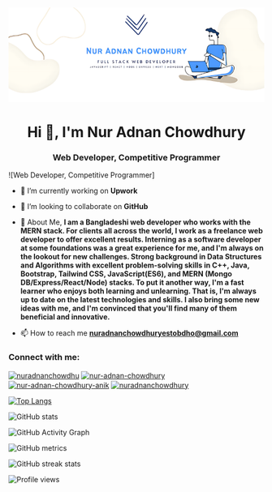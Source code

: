 <img align=”right” alt=”Coding” width=”400” src="./nur_adnan.png"/>
<h1 align="center">Hi 👋, I'm Nur Adnan Chowdhury</h1>
<h3 align="center">Web Developer, Competitive Programmer</h3>


![Web Developer, Competitive Programmer]


- 🔭 I’m currently working on **Upwork**

- 👯 I’m looking to collaborate on **GitHub**


- 💬 About Me, **I am a Bangladeshi web developer who works with the MERN stack. For clients all across the world, I work as a freelance web developer to offer excellent results. Interning as a software developer at some foundations was a great experience for me, and I'm always on the lookout for new challenges. Strong background in Data Structures and Algorithms with excellent problem-solving skills in C++, Java, Bootstrap, Tailwind CSS, JavaScript(ES6), and MERN (Mongo DB/Express/React/Node) stacks. To put it another way, I'm a fast learner who enjoys both learning and unlearning. That is, I'm always up to date on the latest technologies and skills. I also bring some new ideas with me, and I'm convinced that you'll find many of them beneficial and innovative.**

- 📫 How to reach me **nuradnanchowdhuryestobdho@gmail.com**


<h3 align="left">Connect with me:</h3>
<p align="left">
<a href="https://twitter.com/nuradnanchowdhu" target="blank"><img align="center" src="https://raw.githubusercontent.com/rahuldkjain/github-profile-readme-generator/master/src/images/icons/Social/twitter.svg" alt="nuradnanchowdhu" height="30" width="40" /></a>
<a href="https://linkedin.com/in/nur-adnan-chowdhury" target="blank"><img align="center" src="https://raw.githubusercontent.com/rahuldkjain/github-profile-readme-generator/master/src/images/icons/Social/linked-in-alt.svg" alt="nur-adnan-chowdhury" height="30" width="40" /></a>
<a href="https://stackoverflow.com/users/nur-adnan-chowdhury-anik" target="blank"><img align="center" src="https://raw.githubusercontent.com/rahuldkjain/github-profile-readme-generator/master/src/images/icons/Social/stack-overflow.svg" alt="nur-adnan-chowdhury-anik" height="30" width="40" /></a>
<a href="https://fb.com/nuradnanchowdhury" target="blank"><img align="center" src="https://raw.githubusercontent.com/rahuldkjain/github-profile-readme-generator/master/src/images/icons/Social/facebook.svg" alt="nuradnanchowdhury" height="30" width="40" /></a>
</p>


[![Top Langs](https://github-readme-stats.vercel.app/api/top-langs/?username=Nur-Adnan)](https://github.com/anuraghazra/github-readme-stats)

![GitHub stats](https://github-readme-stats.vercel.app/api?username=Nur-Adnan&show_icons=true)  

![GitHub Activity Graph](https://activity-graph.herokuapp.com/graph?username=Nur-Adnan)  

![GitHub metrics](https://metrics.lecoq.io/Nur-Adnan)  

![GitHub streak stats](https://github-readme-streak-stats.herokuapp.com/?user=Nur-Adnan)  

![Profile views](https://gpvc.arturio.dev/Nur-Adnan)  

